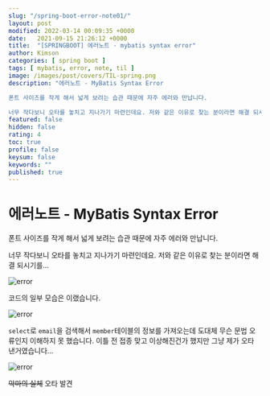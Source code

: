 ```yaml
---
slug: "/spring-boot-error-note01/"
layout: post
modified: 2022-03-14 00:09:35 +0000
date:   2021-09-15 21:26:12 +0000
title:  "[SPRINGBOOT] 에러노트 - mybatis syntax error"
author: Kimson
categories: [ spring boot ]
tags: [ mybatis, error, note, til ]
image: /images/post/covers/TIL-spring.png
description: "에러노트 - MyBatis Syntax Error

폰트 사이즈를 작게 해서 넓게 보려는 습관 때문에 자주 에러와 만납니다.

너무 작다보니 오타를 놓치고 지나가기 마련인데요. 저와 같은 이유로 찾는 분이라면 해결 되시기를..."
featured: false
hidden: false
rating: 4
toc: true
profile: false
keysum: false
keywords: ""
published: true
---
```


# 에러노트 - MyBatis Syntax Error

폰트 사이즈를 작게 해서 넓게 보려는 습관 때문에 자주 에러와 만납니다.

너무 작다보니 오타를 놓치고 지나가기 마련인데요. 저와 같은 이유로 찾는 분이라면 해결 되시기를...

![error](/images/post/error/error02.png)


코드의 일부 모습은 이랬습니다.

![error](/images/post/error/error03.png)


`select`로 `email`을 검색해서 `member`테이블의 정보를 가져오는데 도대체 무슨 문법 오류인지 이해하지 못 했습니다. 이틀 전 접종 맞고 이상해진건가 했지만 그냥 제가 오타 낸거였습니다...

![error](/images/post/error/error04.png)

<del class="badge">악마의 실체</del>
<span class="badge">오타 발견</span>
